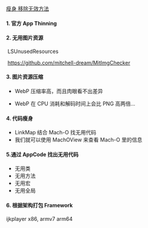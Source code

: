 [瘦身 移除无效方法 ](https://mp.weixin.qq.com/s/HWl9lAMq6ILEudHg3HDg4g)

#### 1. 官方 App Thinning

####  2. 无用图片资源

​	LSUnusedResources

​    https://github.com/mitchell-dream/MitImgChecker

#### 3. 图片资源压缩

- WebP 压缩率高，而且肉眼看不出差异

- WebP 在 CPU 消耗和解码时间上会比 PNG 高两倍...

#### 4. 代码瘦身

- LinkMap 结合 Mach-O 找无用代码
- 我们就可以使用 MachOView 来查看 Mach-O 里的信息

#### 5.通过 AppCode 找出无用代码

- 无用类
- 无用方法
- 无用宏
- 无用全局

#### 6. 根据架构打包 Framework 

ijkplayer x86, armv7 arm64

